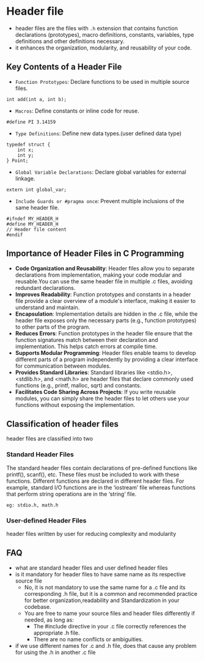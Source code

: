 # Header file
* header files are the files with `.h` extension that contains function declarations (prototypes), macro definitions, constants,  variables, type definitions and other definitions necessary.
* it enhances the organization, modularity, and reusability of your code.

## Key Contents of a Header File
* `Function Prototypes`: Declare functions to be used in multiple source files.
```
int add(int a, int b);
```
* `Macros`: Define constants or inline code for reuse.
```
#define PI 3.14159
```
* `Type Definitions`: Define new data types.(user defined data type)
```
typedef struct {
    int x;
    int y;
} Point;
```
* `Global Variable Declarations`: Declare global variables for external linkage.
```
extern int global_var;
```
* `Include Guards or #pragma once`: Prevent multiple inclusions of the same header file.
```
#ifndef MY_HEADER_H
#define MY_HEADER_H
// Header file content
#endif
```
## Importance of Header Files in C Programming
* **Code Organization and Reusability**: Header files allow you to separate declarations from implementation, making your code modular and reusable.You can use the same header file in multiple .c files, avoiding redundant declarations.
* **Improves Readability**: Function prototypes and constants in a header file provide a clear overview of a module's interface, making it easier to understand and maintain.
* **Encapsulation**: Implementation details are hidden in the .c file, while the header file exposes only the necessary parts (e.g., function prototypes) to other parts of the program.
* **Reduces Errors**: Function prototypes in the header file ensure that the function signatures match between their declaration and implementation. This helps catch errors at compile time.
* **Supports Modular Programming**: Header files enable teams to develop different parts of a program independently by providing a clear interface for communication between modules.
* **Provides Standard Libraries**: Standard libraries like <stdio.h>, <stdlib.h>, and <math.h> are header files that declare commonly used functions (e.g., printf, malloc, sqrt) and constants.
* **Facilitates Code Sharing Across Projects**: If you write reusable modules, you can simply share the header files to let others use your functions without exposing the implementation.

## Classification of header files
header files are classified into two
### **Standard Header Files**
The standard header files contain declarations of pre-defined functions like printf(), scanf(), etc. These files must be included to work with these functions. Different functions are declared in different header files.
For example, standard I/O functions are in the ‘iostream’ file whereas functions that perform string operations are in the ‘string’ file. 
```
eg: stdio.h, math.h
```
### **User-defined Header Files**
header files written by user for reducing complexity and modularity

## FAQ
* what are standard header files and user defined header files
* is it mandatory for header files to have same name as its respective source file
    * No, it is not mandatory to use the same name for a .c file and its corresponding .h file, but it is a common and recommended practice for better organization,readability and Standardization in your codebase.
    * You are free to name your source files and header files differently if needed, as long as:
        * The #include directive in your .c file correctly references the appropriate .h file.
        * There are no name conflicts or ambiguities.
* if we use different names for .c and .h file, does that cause any problem for using the .h in another .c file


